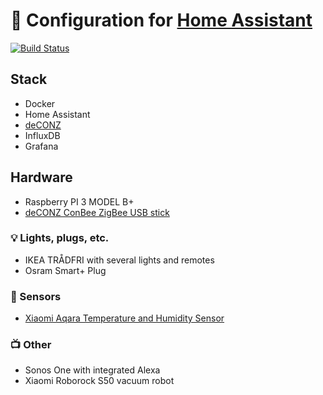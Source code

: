 # 🏡 Configuration for [Home Assistant](https://www.home-assistant.io/)

[![Build Status](https://travis-ci.org/felixtriller/home-assistant-config.svg?branch=master)](https://travis-ci.org/felixtriller/home-assistant-config)

## Stack

* Docker
* Home Assistant
* [deCONZ](https://github.com/dresden-elektronik/deconz-rest-plugin)
* InfluxDB
* Grafana

## Hardware

* Raspberry PI 3 MODEL B+
* [deCONZ ConBee ZigBee USB stick](https://www.dresden-elektronik.de/conbee/)

### 💡 Lights, plugs, etc.

* IKEA TRÅDFRI with several lights and remotes
* Osram Smart+ Plug

### 📡 Sensors

* [Xiaomi Aqara Temperature and Humidity Sensor](https://xiaomi-mi.com/sockets-and-sensors/aqara-temperature-and-humidity-sensor/)

### 📺 Other

* Sonos One with integrated Alexa
* Xiaomi Roborock S50 vacuum robot

